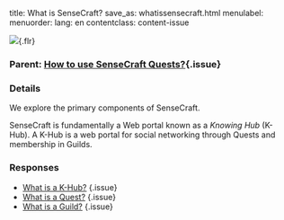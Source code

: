 title: What is SenseCraft?
save_as: whatissensecraft.html
menulabel:
menuorder:
lang: en
contentclass: content-issue

![]({static}/images/khub.png){.flr}

### Parent: [How to use SenseCraft Quests?](./usequests.html){.issue}

### Details

We explore the primary components of SenseCraft.

SenseCraft is fundamentally a Web portal known as a *Knowing Hub* (K-Hub). A K-Hub is a web portal for social networking through Quests and membership in Guilds.

### Responses

* [What is a K-Hub?](./whatiskhub.html)
{.issue}
* [What is a Quest?](./whatisquest.html)
{.issue}
* [What is a Guild?](./whatisguild.html)
{.issue}
